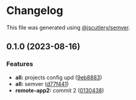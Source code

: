 # Changelog

This file was generated using [@jscutlery/semver](https://github.com/jscutlery/semver).

## 0.1.0 (2023-08-16)


### Features

* **all:** projects config upd ([9eb8883](https://github.com/MisterShyster/mf-nx-test-repo/commit/9eb8883a837b53b65a6644a2562872dd18a4fa67))
* **all:** semver ([d77f441](https://github.com/MisterShyster/mf-nx-test-repo/commit/d77f4416c4156a0ada0b176b3c9d07b99f21b7b3))
* **remote-app2:** commit 2 ([0130438](https://github.com/MisterShyster/mf-nx-test-repo/commit/013043846186833790c56ae847011f8f43c27084))
